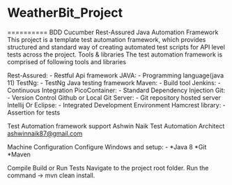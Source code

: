 # WeatherBit_Project
========== BDD Cucumber Rest-Assured Java Automation Framework
This project is a template test automation framework, which provides structured and standard way of creating automated test scripts for API level tests across the project.
Tools & libraries
The test automation framework is comprised of following tools and libraries

Rest-Assured: - Restful Api framework
JAVA: - Programming language(java 11)
TestNg: - TestNg Java testing framework
Maven: - Build tool
Jenkins: - Continuous Integration
PicoContainer: - Standard Dependency Injection
Git: - Version Control
Github or Local Git Server: - Git repository hosted server
Intellij Or Eclipse: - Integrated Development Environment
Hamcrest library: - Assertion for tests

Test Automation framework support
Ashwin Naik
Test Automation Architect
ashwinnaik87@gmail.com

Machine Configuration
Configure Windows and setup: -
*Java 8
*Git *Maven

Compile Build or Run Tests
Navigate to the project root folder.
Run the command -> mvn clean install.
